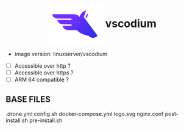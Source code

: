 <h1 align="center">
  <picture>
    <img align="center" alt="Pegaz" src="./logo.svg" height="100">
  </picture>
  vscodium
</h1>

- image version: linuxserver/vscodium
- [ ] Accessible over http ?
- [ ] Accessible over https ?
- [ ] ARM 64 compatible ?

## BASE FILES

.drone.yml config.sh docker-compose.yml logo.svg nginx.conf post-install.sh pre-install.sh